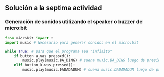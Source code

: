## Solución a la septima actividad
### Generación de sonidos utilizando el speaker o buzzer del micro:bit
``` Python
from microbit import *
import music # Necesario para generar sonidos en el micro:bit

while True: # para que el programa sea "infinito"
    if button_a.was_pressed():
        music.play(music.BA_DING) # suena music.BA_DING luego de presionar el botón A, que es un sonido corto tipo notificación
    elif button_b.was_pressed():
        music.play(music.DADADADUM) # suena music.DADADADUM luego de presionar el botón B, que es un sonido más largo con un ritmo reconocible de miedo.
```
